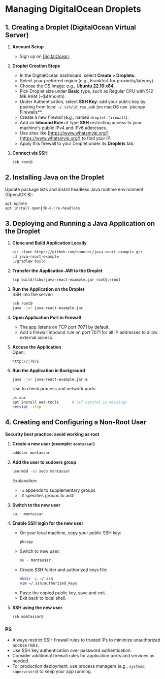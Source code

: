# Managing DigitalOcean Droplets 

## 1. Creating a Droplet (DigitalOcean Virtual Server)

1. **Account Setup**  
   - Sign up on [DigitalOcean](https://cloud.digitalocean.com/registrations/new).  

2. **Droplet Creation Steps**  
   - In the DigitalOcean dashboard, select **Create > Droplets**.  
   - Select your preferred region (e.g., Frankfurt for proximity/latency).  
   - Choose the OS image: e.g., **Ubuntu 22.10 x64**.  
   - Pick Droplet size under **Basic** type, such as Regular CPU with 512 MB RAM (~$4/month).  
   - Under Authentication, select **SSH Key**: add your public key by pasting from local `~/.ssh/id_rsa.pub` (on macOS use `pbcopy  Firewalls**.  
   - Create a new firewall (e.g., named `droplet-firewall`).  
   - Add an **Inbound Rule** of type **SSH** restricting access to your machine's public IPv4 and IPv6 addresses.  
   - Use sites like [https://www.whatsmyip.org/](https://www.whatsmyip.org/) to find your IP.  
   - Apply this firewall to your Droplet under its **Droplets** tab.

4. **Connect via SSH**  
   ```bash
   ssh root@
   ```

## 2. Installing Java on the Droplet

Update package lists and install headless Java runtime environment (OpenJDK 8):

```bash
apt update
apt install openjdk-8-jre-headless
```

## 3. Deploying and Running a Java Application on the Droplet

1. **Clone and Build Application Locally**  
   ```bash
   git clone https://github.com/nanuchi/java-react-example.git
   cd java-react-example
   ./gradlew build
   ```

2. **Transfer the Application JAR to the Droplet**  
   ```bash
   scp build/libs/java-react-example.jar root@:/root
   ```

3. **Run the Application on the Droplet**  
   SSH into the server:  
   ```bash
   ssh root@
   java -jar java-react-example.jar
   ```

4. **Open Application Port in Firewall**  
   - The app listens on TCP port 7071 by default.  
   - Add a firewall inbound rule on port 7071 for all IP addresses to allow external access.

5. **Access the Application**  
   Open:  
   ```
   http://:7071
   ```

6. **Run the Application in Background**  
   ```bash
   java -jar java-react-example.jar &
   ```
   Use to check process and network ports:  
   ```bash
   ps aux
   apt install net-tools      # (if netstat is missing)
   netstat -tlnp
   ```

## 4. Creating and Configuring a Non-Root User

**Security best practice: avoid working as root**

1. **Create a new user (example: `montassar`)**  
   ```bash
   adduser montassar
   ```

2. **Add the user to sudoers group**  
   ```bash
   usermod -aG sudo montassar
   ```
   Explanation:  
   - `-a` appends to supplementary groups  
   - `-G` specifies groups to add

3. **Switch to the new user**  
   ```bash
   su - montassar
   ```

4. **Enable SSH login for the new user**  
   - On your local machine, copy your public SSH key:  
     ```bash
     pbcopy 
     ```
   - Switch to new user:  
     ```bash
     su - montassar
     ```
   - Create SSH folder and authorized keys file:  
     ```bash
     mkdir -p ~/.ssh
     vim ~/.ssh/authorized_keys
     ```
   - Paste the copied public key, save and exit.  
   - Exit back to local shell.

5. **SSH using the new user**  
   ```bash
   ssh montassar@
   ```

### PS

- Always restrict SSH firewall rules to trusted IPs to minimize unauthorized access risks.  
- Use SSH key authentication over password authentication.  
- Consider additional firewall rules for application ports and services as needed.  
- For production deployment, use process managers (e.g., `systemd`, `supervisord`) to keep your app running.
